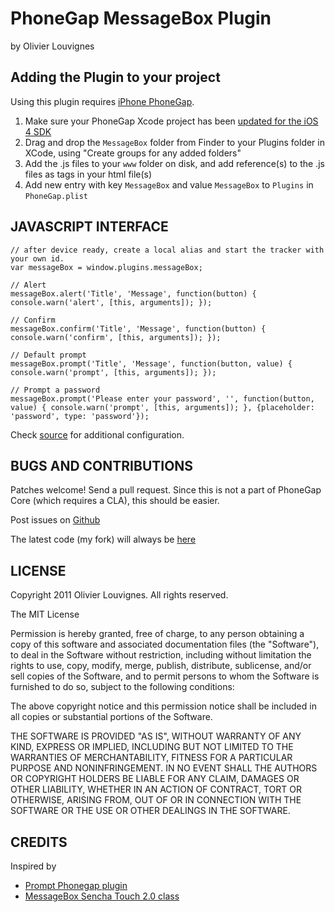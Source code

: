 # PhoneGap MessageBox Plugin #
by Olivier Louvignes

## Adding the Plugin to your project ##

Using this plugin requires [iPhone PhoneGap](http://github.com/phonegap/phonegap-iphone).

1. Make sure your PhoneGap Xcode project has been [updated for the iOS 4 SDK](http://wiki.phonegap.com/Upgrade-your-PhoneGap-Xcode-Template-for-iOS-4)
2. Drag and drop the `MessageBox` folder from Finder to your Plugins folder in XCode, using "Create groups for any added folders"
3. Add the .js files to your `www` folder on disk, and add reference(s) to the .js files as <link> tags in your html file(s)
4. Add new entry with key `MessageBox` and value `MessageBox` to `Plugins` in `PhoneGap.plist`

## JAVASCRIPT INTERFACE ##

    // after device ready, create a local alias and start the tracker with your own id.
    var messageBox = window.plugins.messageBox;

    // Alert
    messageBox.alert('Title', 'Message', function(button) { console.warn('alert', [this, arguments]); });

    // Confirm
    messageBox.confirm('Title', 'Message', function(button) { console.warn('confirm', [this, arguments]); });

    // Default prompt
    messageBox.prompt('Title', 'Message', function(button, value) { console.warn('prompt', [this, arguments]); });

    // Prompt a password
    messageBox.prompt('Please enter your password', '', function(button, value) { console.warn('prompt', [this, arguments]); }, {placeholder: 'password', type: 'password'});

Check [source](http://github.com/mgcrea/phonegap-plugins/tree/master/iPhone/MessageBox/MessageBox.js) for additional configuration.

## BUGS AND CONTRIBUTIONS ##

Patches welcome! Send a pull request. Since this is not a part of PhoneGap Core (which requires a CLA), this should be easier.

Post issues on [Github](http://github.com/phonegap/phonegap-plugins/issues)

The latest code (my fork) will always be [here](http://github.com/mgcrea/phonegap-plugins/tree/master/iPhone/MessageBox/)

## LICENSE ##

Copyright 2011 Olivier Louvignes. All rights reserved.

The MIT License

Permission is hereby granted, free of charge, to any person obtaining a copy of this software and associated documentation files (the "Software"), to deal in the Software without restriction, including without limitation the rights to use, copy, modify, merge, publish, distribute, sublicense, and/or sell copies of the Software, and to permit persons to whom the Software is furnished to do so, subject to the following conditions:

The above copyright notice and this permission notice shall be included in all copies or substantial portions of the Software.

THE SOFTWARE IS PROVIDED "AS IS", WITHOUT WARRANTY OF ANY KIND, EXPRESS OR IMPLIED, INCLUDING BUT NOT LIMITED TO THE WARRANTIES OF MERCHANTABILITY, FITNESS FOR A PARTICULAR PURPOSE AND NONINFRINGEMENT. IN NO EVENT SHALL THE AUTHORS OR COPYRIGHT HOLDERS BE LIABLE FOR ANY CLAIM, DAMAGES OR OTHER LIABILITY, WHETHER IN AN ACTION OF CONTRACT, TORT OR OTHERWISE, ARISING FROM, OUT OF OR IN CONNECTION WITH THE SOFTWARE OR THE USE OR OTHER DEALINGS IN THE SOFTWARE.

## CREDITS

Inspired by
* [Prompt Phonegap plugin](https://github.com/phonegap/phonegap-plugins/tree/master/iPhone/Prompt)
* [MessageBox Sencha Touch 2.0 class](http://docs.sencha.com/touch/2-0/#!/api/Ext.MessageBox)

